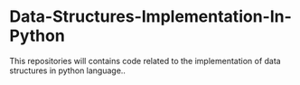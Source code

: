 # Data-Structures-Implementation-In-Python
This repositories will contains code related to the implementation of data structures in python language..
